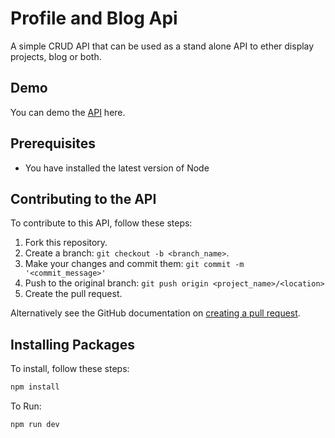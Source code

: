 
# Profile and Blog Api
A simple CRUD API that can be used as a stand alone API to ether display projects, blog or both.      

## Demo
You can demo the [API](https://profile-blog-api.herokuapp.com/api-docs/) here. 

## Prerequisites
* You have installed the latest version of Node

## Contributing to the API 

To contribute to this API, follow these steps:

1. Fork this repository.
2. Create a branch: `git checkout -b <branch_name>`.
3. Make your changes and commit them: `git commit -m '<commit_message>'`
4. Push to the original branch: `git push origin <project_name>/<location>`
5. Create the pull request.

Alternatively see the GitHub documentation on [creating a pull request](https://help.github.com/en/github/collaborating-with-issues-and-pull-requests/creating-a-pull-request).

## Installing Packages

To install, follow these steps:

```javascript
npm install 
```

To Run:
```
npm run dev
```
